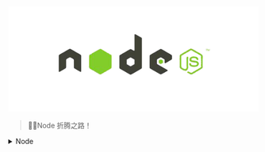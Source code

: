 ![headpic](/assets/images/node.png "headpic")

> Node 折腾之路！

<details>
  <summary>Node</summary>

- [ ] [Node Learning Records](https://github.com/notCoolBean/StudyNotes/tree/master/Node)

</details>
